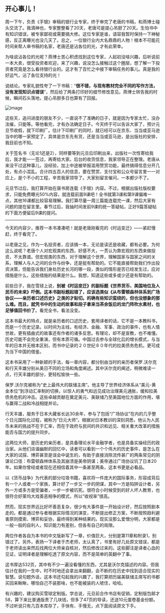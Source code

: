 ## 开心事儿！

周一下午，负责《手银》审稿的银行业专家，终于审完了老唐的书稿，和燕博士碰头交流了。我滴神也，专家整整看了20天，老唐可是提心吊胆了20天。生怕书中有知识错误，被专家鄙视或需要搞大修。这位专家是谁，请容我暂时保持一下神秘感，反正离曝光也没几天了。总之，一位银行业内大名鼎鼎的人物！根本不可能花时间来帮人审书稿的名家，老唐还是沾各位的光，才有此荣幸。

为啥说沾各位的光呢？燕博士苦心积虑找到这位专家，人起初没啥兴趣，后听说前一本大卖，很受投资者欢迎，来了兴趣，说没怎么接触过这个圈层，想了解一下投资者究竟是怎么看待银行业的。这才有了百忙之中接下审稿任务的事儿。真是我的好运气，沾了各位支持的光！

说结论。专家礼貌性夸了一下书稿：“**很不错，与现有教材完全不同的写作方法，没有发现知识点错误**”，然后给了两条打印好的细节修改意见。燕博士转告我的时候，瞬间石头落地，提心吊胆多日也算有了回报。

![image](https://github.com/fengyumozhu/tsf/assets/6201828/c6cd13dd-93b4-4bf3-a4b7-9c7f5a44f987)

这些天，追问进度的朋友不少，一直说不了准确的日子，就是因为专家太忙，没办法催，只能等。等他看完，才有办法确定日子。今天终于可以告诉大家了，预计元旦节收假，就下印刷厂。估计下印刷厂的同时，就已经可以在京东、当当或亚马逊当中的哪一家预定了，具体是京东先有货，还是当当或亚马逊，是出版社的安排，我目前也不知。

关于签名书（无论1还是2），同样要等到元旦后印刷出来，出版社一次性寄给我后，我才能一一签过，再寄给大家。后台的收货信息，我家领导正在整理。老唐从来没干过这种事儿，没经验，加上中途被举报滥用赞赏功能，最终搞得信息分开几处，有点小混乱。合计四五百人的信息，要在赞赏、支付宝和公众号留言里一一对应上，是个不小的工程，辛苦我家领导了。大家别留言催问，一本都少不了。

元旦节过后，我打算开始在唐书房连载《手银》内容。不过，根据出版社版权要求，只能免费曝光50%内容，就连载前面9课吧！全书就第3课和第9课偏难一点，其他16课都比较容易理解。我打算尽量一周三篇能连载完一课，然后大家有问题的提在留言里。春节过后，我抽时间发前9课的统一答疑帖，正好9篇答疑帖的下面方便留后9课的提问。

---

今天的内容少，推荐一本书凑凑吧！就是老唐刚看完的《时运变迁》——紧赶慢赶，终于看完了。

以老唐之见，作为一名投资者，应该搞一本，无论是读还是收藏，都有必要。为何这么说呢？老唐个人对宏观类的东西，好感不大，一贯认为靠宏观的东西来做投资，不太靠谱。但宏观类的东西，对于理解这个世界，理解国家与国家之间的关系，理解人与人之间的合作与纷争，还是挺有帮助的。它不能直接帮助我们作出投资决策，但能告诉我们身处历史长河的哪一段，类似的情形是否已经发生过，应对措施是什么，这些措施的结果是什么。我想，知道这些或多或少还是有帮助的。

前些日子，我在雪球上说，**别被《时运变迁》的副标题《世界货币、美国地位及人民币的未来》吓倒。这本书副标题起错了，应该选类似《从布雷顿森林体系到广场协议——亲历者口述历史》之类的才贴切。的确有些知识蛮绕的，但也没想象的那么难。而且，就凭书中的生动的故事和段子拿来当茶余饭后的龙门阵吹水素材，也足够值回书价了**。看完全书，看法没变。

这本书最大的特点，就是亲历者的口述历史，套用译者的话，它不是一本教科书，而是一个历史记录。以时间为主线，有经济、金融、军事、政治的事件，也有人情世故，更有插曲式的故事还有作者的诸多反思。有理论，却不是宣教，也不难懂。历史可能不会完全重演，但有本质可循。中国过去参与全球化后的增长模式，与当年的日本并无根本区别，而书中记录的２０世纪８０年代的拉美债务危机，更可成为当下中国的借鉴。

这本书采用了一种新颖的手法，每一章内容，都分别由当时的亲历者保罗.沃尔克和行天丰雄分别从美日不同的立场和角度阐述。其中沃尔克的阐述，稍微难读一点，行天丰雄的部分，更轻松愉快一些。

保罗.沃尔克被称为“史上最伟大的联储主席”。他主导了世界经济体系从“美元-黄金本位“到浮动汇率制的切换，以惊人的勇气和远见成功治理美元通胀，缓和拉美债务危机的冲击。这些卓越贡献在奠定美元、美联储乃至美国地位方面的作用，堪与赢得二战和冷战相提并论。

行天丰雄，服务于日本大藏省长达30余年，参与了包括“广场协议”在内的几乎整个日元国际化过程，被称为“日元大师”。根据对日本教训的深刻洞悉，他认为人民币未来的挑战不在于汇率，而在于政府与民间的共识和远见、相关重大改革的措施能否与国力的提升同步。

这两位大师，是历史的亲历者，是具备理论水平金融学者，也是具备实操经历的政治家。从他们诙谐幽默的回忆中，读者可以看到一个个伟大的历史事件，是怎么在大家的试探、博弈甚至是误会中诞生的，有助于直接消除流传甚广的两条常见的阴谋论口径：布雷顿森林体系及其崩溃是美帝阴谋；美帝通过广场协议坑了日本20年。如果你曾经或者现在还相信着其中一条甚至两条，这本书更是必看品。

以《货币战争》为代表的部分垃圾书籍，喜欢将一件庞大的国际事务，形容成背后有一个人或者一个家族，算计好了一步又一步的阴谋，其中一方是陷阱设计者，另外一方或多方是受骗者，一步一步被坑死。很符合小时候受到的好人坏人教育，也很符合好莱坞大戏善恶相争的模式，所以“收视率”很高。

然而，现实世界远比好坏善恶复杂，很少有大事件是一开始设计好，然后按照剧本走的。都是通过参与者根据实际情况的演变，不断提出修正方案，不断按照趋利避害原则摸索、博弈和妥协，最终得到某种结果的。现实没那么爱憎分明，大家都是一般一般的自利人，知识能力有差别，但各有自己的局限。

两位作者各自为本书的中文版新写了一章，价值巨大，分别是第11章和附录1，别错过了。另外，表扬一下译者于杰老师，太认真了，书里有好几处原文错误，都是于老师读出来然后找两位大师亲自核对，然后修改过来的。这些脚注是译者心血的见证，证明译者是理解吃透了原文内容，而不是简单的英翻中了事。

这书厚达532页，其中有不少一遍没看懂的东西，尤其是沃尔克描述的内容。但我估计在我的一生中，时不时地还会拿出来翻翻，会不断的在历史中找到适合现实的智慧。说句题外话，这本书还勾起我的兴趣了，我打算把历届美联储主席写的书都买回来瞅瞅，哪怕自己不装那啥，也不能被装的人唬住，哈哈。

有兴趣的，建议购买雪球定制版。学总说，元旦前合作书店有促销，定制版包邮才58，算下来比普通版贵了几块钱，但多了47页的导读，还送10元蛋卷基金份额。不过听说只有几百本库存了，手快有、手慢无，点下面阅读原文下手。
